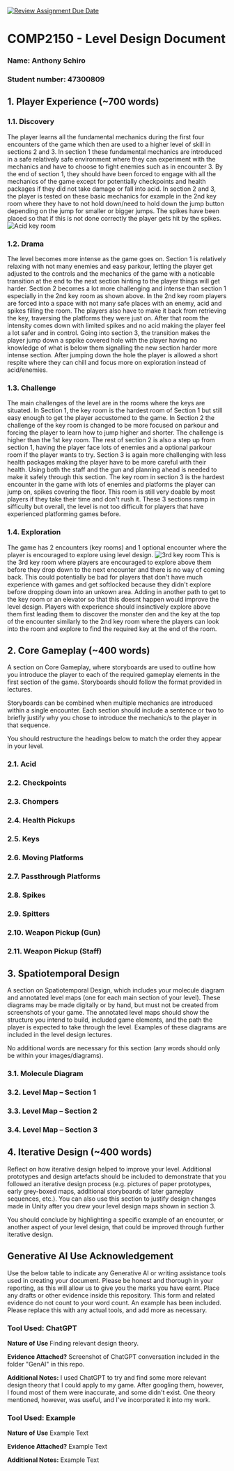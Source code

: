[![Review Assignment Due Date](https://classroom.github.com/assets/deadline-readme-button-24ddc0f5d75046c5622901739e7c5dd533143b0c8e959d652212380cedb1ea36.svg)](https://classroom.github.com/a/YyUO0xtt)
# COMP2150  - Level Design Document
### Name: Anthony Schiro
### Student number: 47300809

## 1. Player Experience (~700 words)

### 1.1. Discovery
The player learns all the fundamental mechanics during the first four encounters of the game which then are used to a higher level of skill in sections 2 and 3. In section 1 these fundamental mechanics are introduced in a safe relatively safe environment where they can experiment with the mechanics and have to choose to fight enemies such as in encounter 3. By the end of section 1, they should have been forced to engage with all the mechanics of the game except for potentially checkpoints and health packages if they did not take damage or fall into acid. In section 2 and 3, the player is tested on these basic mechanics for example in the 2nd key room where they have to not hold down/need to hold down the jump button depending on the jump for smaller or bigger jumps. The spikes have been placed so that if this is not done correctly the player gets hit by the spikes.   
![Acid key room](DocImages/AcidKeyRoom.jpg)

### 1.2. Drama
The level becomes more intense as the game goes on. Section 1 is relatively relaxing with not many enemies and easy parkour, letting the player get adjusted to the controls and the mechanics of the game with a noticable transition at the end to the next section hinting to the player things will get harder. Section 2 becomes a lot more challenging and intense than section 1 especially in the 2nd key room as shown above. In the 2nd key room players are forced into a space with not many safe places with an enemy, acid and spikes filling the room. The players also have to make it back from retrieving the key, traversing the platforms they were just on. After that room the intensity comes down with limited spikes and no acid making the player feel a lot safer and in control. Going into section 3, the transition makes the player jump down a sppike covered hole with the player having no knowledge of what is below them signalling the new section harder more intense section. After jumping down the hole the player is allowed a short respite where they can chill and focus more on exploration instead of acid/enemies.

### 1.3. Challenge
The main challenges of the level are in the rooms where the keys are situated. In Section 1, the key room is the hardest room of Section 1 but still easy enough to get the player accustomed to the game. In Section 2 the challenge of the key room is changed to be more focused on parkour and forcing the player to learn how to jump higher and shorter. The challenge is higher than the 1st key room. The rest of section 2 is also a step up from section 1, having the player face lots of enemies and a optional parkour room if the player wants to try. Section 3 is again more challenging with less health packages making the player have to be more careful with their health. Using both the staff and the gun and planning ahead is needed to make it safely through this section. The key room in section 3 is the hardest encounter in the game with lots of enemies and platforms the player can jump on, spikes covering the floor. This room is still very doable by most players if they take their time and don't rush it. These 3 sections ramp in sifficulty but overall, the level is not too difficult for players that have experienced platforming games before.

### 1.4. Exploration
The game has 2 encounters (key rooms) and 1 optional encounter where the player is encouraged to explore using level design. 
![3rd key room](DocImages/3rdKeyRoom.jpg)
This is the 3rd key room where players are encouraged to explore above them before they drop down to the next encounter and there is no way of coming back. This could potentially be bad for players that don't have much experience with games and get softlocked because they didn't explore before dropping down into an unkown area. Adding in another path to get to the key room or an elevator so that this doesnt happen would improve the level design. Players with experience should insinctively explore above them first leading them to discover the monster den and the key at the top of the encounter similarly to the 2nd key room where the players can look into the room and explore to find the required key at the end of the room.

## 2. Core Gameplay (~400 words)
A section on Core Gameplay, where storyboards are used to outline how you introduce the player to each of the required gameplay elements in the first section of the game. Storyboards should follow the format provided in lectures.

Storyboards can be combined when multiple mechanics are introduced within a single encounter. Each section should include a sentence or two to briefly justify why you chose to introduce the mechanic/s to the player in that sequence.

You should restructure the headings below to match the order they appear in your level.

### 2.1. Acid

### 2.2. Checkpoints

### 2.3. Chompers

### 2.4. Health Pickups

### 2.5. Keys

### 2.6. Moving Platforms

### 2.7. Passthrough Platforms

### 2.8. Spikes

### 2.9. Spitters

### 2.10. Weapon Pickup (Gun)

### 2.11. Weapon Pickup (Staff)

## 3. Spatiotemporal Design
A section on Spatiotemporal Design, which includes your molecule diagram and annotated level maps (one for each main section of your level). These diagrams may be made digitally or by hand, but must not be created from screenshots of your game. The annotated level maps should show the structure you intend to build, included game elements, and the path the player is expected to take through the level. Examples of these diagrams are included in the level design lectures.

No additional words are necessary for this section (any words should only be within your images/diagrams).
 
### 3.1. Molecule Diagram

### 3.2. Level Map – Section 1

### 3.3.	Level Map – Section 2

### 3.4.	Level Map – Section 3

## 4. Iterative Design (~400 words)
Reflect on how iterative design helped to improve your level. Additional prototypes and design artefacts should be included to demonstrate that you followed an iterative design process (e.g. pictures of paper prototypes, early grey-boxed maps, additional storyboards of later gameplay sequences, etc.). You can also use this section to justify design changes made in Unity after you drew your level design maps shown in section 3. 

You should conclude by highlighting a specific example of an encounter, or another aspect of your level design, that could be improved through further iterative design.

## Generative AI Use Acknowledgement

Use the below table to indicate any Generative AI or writing assistance tools used in creating your document. Please be honest and thorough in your reporting, as this will allow us to give you the marks you have earnt. Place any drafts or other evidence inside this repository. This form and related evidence do not count to your word count.
An example has been included. Please replace this with any actual tools, and add more as necessary.


### Tool Used: ChatGPT
**Nature of Use** Finding relevant design theory.

**Evidence Attached?** Screenshot of ChatGPT conversation included in the folder "GenAI" in this repo.

**Additional Notes:** I used ChatGPT to try and find some more relevant design theory that I could apply to my game. After googling them, however, I found most of them were inaccurate, and some didn't exist. One theory mentioned, however, was useful, and I've incorporated it into my work.

### Tool Used: Example
**Nature of Use** Example Text

**Evidence Attached?** Example Text

**Additional Notes:** Example Text


